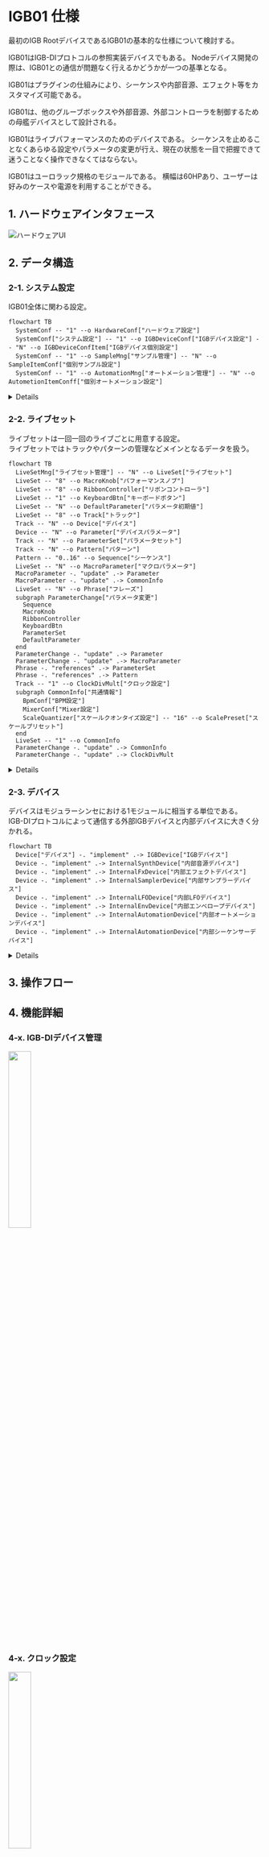 # IGB01 仕様

最初のIGB RootデバイスであるIGB01の基本的な仕様について検討する。

IGB01はIGB-DIプロトコルの参照実装デバイスでもある。
Nodeデバイス開発の際は、IGB01との通信が問題なく行えるかどうかが一つの基準となる。

IGB01はプラグインの仕組みにより、シーケンスや内部音源、エフェクト等をカスタマイズ可能である。

IGB01は、他のグルーブボックスや外部音源、外部コントローラを制御するための母艦デバイスとして設計される。

IGB01はライブパフォーマンスのためのデバイスである。
シーケンスを止めることなくあらゆる設定やパラメータの変更が行え、現在の状態を一目で把握できて迷うことなく操作できなくてはならない。

IGB01はユーロラック規格のモジュールである。
横幅は60HPあり、ユーザーは好みのケースや電源を利用することができる。

## 1. ハードウェアインタフェース

![ハードウェアUI](img/IGB01.png)

## 2. データ構造

### 2-1. システム設定

IGB01全体に関わる設定。

```mermaid
flowchart TB
  SystemConf -- "1" --o HardwareConf["ハードウェア設定"]
  SystemConf["システム設定"] -- "1" --o IGBDeviceConf["IGBデバイス設定"] -- "N" --o IGBDeviceConfItem["IGBデバイス個別設定"]
  SystemConf -- "1" --o SampleMng["サンプル管理"] -- "N" --o SampleItemConf["個別サンプル設定"]
  SystemConf -- "1" --o AutomationMng["オートメーション管理"] -- "N" --o AutometionItemConff["個別オートメーション設定"]
```

<details>

#### 2-1-1. ハードウェア設定

- ファームウェア情報 
- ディスプレイ輝度設定
- デバッグログ
  
#### 2-1-2. IGBデバイス設定

- IGB-DIポート設定
  - 通信レート設定
- デバイスの再検知
- デバイスIDの再割り当て

#### 2-1-3. サンプル管理

- サンプルの削除
- サンプルの編集

#### 2-1-4. オートメーション管理

- オートメーションの削除
- オートメーションの編集

</details>

### 2-2. ライブセット

ライブセットは一回一回のライブごとに用意する設定。\
ライブセットではトラックやパターンの管理などメインとなるデータを扱う。

```mermaid
flowchart TB
  LiveSetMng["ライブセット管理"] -- "N" --o LiveSet["ライブセット"]
  LiveSet -- "8" --o MacroKnob["パフォーマンスノブ"]
  LiveSet -- "8" --o RibbonController["リボンコントローラ"]
  LiveSet -- "1" --o KeyboardBtn["キーボードボタン"]
  LiveSet -- "N" --o DefaultParameter["パラメータ初期値"]
  LiveSet -- "8" --o Track["トラック"]
  Track -- "N" --o Device["デバイス"]
  Device -- "N" --o Parameter["デバイスパラメータ"]
  Track -- "N" --o ParameterSet["パラメータセット"]
  Track -- "N" --o Pattern["パターン"]
  Pattern -- "0..16" --o Sequence["シーケンス"]
  LiveSet -- "N" --o MacroParameter["マクロパラメータ"]
  MacroParameter -. "update" .-> Parameter
  MacroParameter -. "update" .-> CommonInfo
  LiveSet -- "N" --o Phrase["フレーズ"]
  subgraph ParameterChange["パラメータ変更"]
    Sequence
    MacroKnob
    RibbonController
    KeyboardBtn
    ParameterSet
    DefaultParameter
  end
  ParameterChange -. "update" .-> Parameter
  ParameterChange -. "update" .-> MacroParameter
  Phrase -. "references" .-> ParameterSet
  Phrase -. "references" .-> Pattern
  Track -- "1" --o ClockDivMult["クロック設定"] 
  subgraph CommonInfo["共通情報"]
    BpmConf["BPM設定"]
    MixerConf["Mixer設定"]
    ScaleQuantizer["スケールクオンタイズ設定"] -- "16" --o ScalePreset["スケールプリセット"]
  end
  LiveSet -- "1" --o CommonInfo
  ParameterChange -. "update" .-> CommonInfo
  ParameterChange -. "update" .-> ClockDivMult
```

<details>

#### 2-2-x. ライブセット

個別のライブセット。

#### 2-2-x. BPM設定

ライブセット全体のBPM設定。

#### 2-2-x. Mixer設定

- 入力ルーティング設定
 - 各トラック音源のオーディオ出力をミキサートラック1-8に割り当て
- 出力ルーティング設定
 - 各ミキサートラックの出力をMainとSendの何れかに割り当て
- 各ミキサートラック音量レベル
- 各ミキサーミュートボタンのマッピング
  - デフォルトはオーディオミュートだが、シーケンサーのトリガーを無効化する設定も可能

#### 2-2-x. スケールクオンタイズ設定

- 最大16個のスケールプリセットの編集
- 現在のスケール選択

#### 2-2-x. トラック

トラックは、各デバイスとそのパラメータを分割する単位。\
またパラメータを操作するためのシーケンスパターンとパラメータセットを個別に保持する。

トラックは割り当てられるデバイスによって異なる役割を持つことができる。\
例えば、音源デバイスを割り当てるトラックや、エフェクトデバイスを割り当てるトラックなどを設定することができる。\
トラックはデバイスをグループ化する単位として考えられるが、どのようにグループ化するかはユーザーに任される。

#### 2-2-x. デバイス

各デバイスの基本設定。\
例えば、サンプラーデバイスであればサンプリング周波数など。

デバイスにはIGB-DIプロトコルによって接続されているIGBデバイスと、IGB01自体に内蔵されている内部デバイスの2種類がある。

マルチチャネル対応デバイスの場合、利用チャネルの指定を行う。\
利用可能なチャネルを分割して仮想的に別デバイスとして扱うことができる。\
利用チャネルごとに個別のパラメータとして設定可能にするか、ポリフォニックなパラメータとして扱うか設定可能。\
ポリフォニックなパラメータとして扱う場合、シーケンサー等から操作できるパラメータは利用可能な全チャネルをまとめたものになる。\
ポリフォニックパラメータをデバイスに反映する際は、チャネルアサイナーによって各チャネルに振り分けが行われる。

内部デバイスは出力を持ち、以下の種類がある:

- オーディオ出力
- コントロール出力

同じトラックに複数のオーディオ出力デバイスが存在する場合、ミックスされた信号がそのトラックの最終的なオーディオ出力となる。\
コントロール出力は、別のデバイスのパラメータ入力にマッピング可能な他、IGB-DIのコントロール出力や、CV出力などの外部出力に割り当てることも可能。

#### 2-2-x. デバイスパラメータ

各デバイスのリアルタイム変更が可能なパラメータ。\
トラックごとのパラメータ最大数は128であり、パラメータ数が128を超える場合、どのデバイスパラメータを利用するか選択が可能。

- パラメータデータ型
- パラメータデータ長
- パラメータキー
- チャネル数
  - ポリフォニックパラメータの場合の占有チャネル数
- パラメータ値

#### 2-2-x. パラメータセット 

デバイスパラメータの値をまとめた情報で保存と読込が可能。\
音色に関するパラメータをまとめればプリセット的な使い方ができる。

#### 2-2-x. クロック設定

トラックごとのクロックモジュレーション情報。\
クロックディバイダ/マルチプライヤーおよび、スイングの設定を行う。

#### 2-2-x. マクロパラメータ

複数のパラメータへの操作を一つにまとめたパラメータ。\
一つのマクロパラメータに対して最大4つのパラメータを紐付け可能。\
各パラメータへのセンド量を `-100% ~ +100%` の範囲で設定可能。

#### 2-2-x. パターン

シーケンスをまとめる単位。\
Patternボタンからクイックアクセス可能な8つのクイックパターンとそれ以外のパターンがあり、トラックごとに合計で128パターンまで利用できる。

#### 2-2-x. シーケンス

ステップ単位でデバイスパラメータの値を保持する情報。\
シーケンサーによって設定された値が適宜読み込まれ、デバイスに反映される。\
1パターンに最大16のシーケンスが設定可能。

#### 2-2-x. フレーズ

パラメータセットおよびパターンを指定した時間範囲に複数配置した情報。\
1フレーズごとに、全トラックのパラメータ、パラメータセットおよび共通情報のパラメータを扱うことができる。

トラックごとにフレーズを分けるか、トラック全体でフレーズを作るかはユーザーの利用方法に委ねられる。

フレーズは最大8つまで同時に再生することが可能。\
再生中のフレーズ間で同じパラメータを同時操作していた場合は、フレーズ番号が大きい方の結果が優先される。
  
</details>

### 2-3. デバイス

デバイスはモジュラーシンセにおける1モジュールに相当する単位である。\
IGB-DIプロトコルによって通信する外部IGBデバイスと内部デバイスに大きく分かれる。

```mermaid
flowchart TB
  Device["デバイス"] -. "implement" .-> IGBDevice["IGBデバイス"]
  Device -. "implement" .-> InternalSynthDevice["内部音源デバイス"]
  Device -. "implement" .-> InternalFxDevice["内部エフェクトデバイス"]
  Device -. "implement" .-> InternalSamplerDevice["内部サンプラーデバイス"]
  Device -. "implement" .-> InternalLFODevice["内部LFOデバイス"]
  Device -. "implement" .-> InternalEnvDevice["内部エンベロープデバイス"]
  Device -. "implement" .-> InternalAutomationDevice["内部オートメーションデバイス"]
  Device -. "implement" .-> InternalAutomationDevice["内部シーケンサーデバイス"]
```

<details>

#### 2-3-x. IGBデバイス

IGB-DI接続された外部デバイス。

音源デバイスの場合は入力専用のデバイスパラメータを複数持ち、コントローラデバイスの場合は逆に出力専用のデバイスパラメータを複数持つ。\
コントローラデバイスの出力パラメータは常にコントロール出力として扱われる。\
音源デバイスが出力するオーディオ信号についてはIGB01の管理外となるので、最終的にミキサーなどでまとめる必要がある。

#### 2-3-x. 内部音源デバイス

IGB01内蔵の音源デバイス。

入力専用のデバイスパラメータを複数持ち、一つのステレオオーディオ出力を持つ。\
内部音源デバイスは計算リソースが許す限り作成可能。

#### 2-3-x. 内部エフェクトデバイス

IGB01内蔵のエフェクトデバイス。

入力専用のデバイスパラメータを複数持ち、複数のステレオオーディオ入力と一つのステレオオーディオ出力を持つ。\
ステレオオーディオ入力は個別にゲイン調整が可能。\
内部エフェクトデバイスは計算リソースが許す限り作成可能。

#### 2-3-x. 内部サンプラーデバイス

IGB01内蔵のサンプラーデバイス。

入力専用のデバイスパラメータを複数持ち、複数のステレオオーディオ入力と一つのステレオオーディオ出力を持つ。\
ステレオオーディオ入力は個別にゲイン調整が可能。\
入力されたオーディオを一つのステレオサンプルトラックとして録音することが可能。\
またシーケンサーからトリガーを受信した際に再生を行うことが可能。

録音されたサンプルはIGB01全体の共有リソースとして扱われる。

#### 2-3-x. 内部LFOデバイス

IGB01内蔵のLFOデバイス。

入力専用のデバイスパラメータを複数持ち、一つ以上のコントロール出力を持つ。\
LFOはシーケンサーからのトリガーでリセットすることもできるし、フリーラン状態で使うこともできる。

#### 2-3-x. 内部エンベロープデバイス

IGB01内蔵のエンベロープデバイス。

トリガーまたはゲートの入力デバイスパラメータを持ち、一つ以上のコントロール出力を持つ。

#### 2-3-x. 内部オートメーションデバイス

IGB01内蔵のオートメーションデバイス。

オートメーション記録用のデバイスパラメータがあり、再生時に記録したオートメーションをコントロール信号として出力する。\
シーケンサーからトリガーを受信した際に再生を行うことが可能。

記録されたオートメーションはIGB01全体の共有リソースとして扱われる。

#### 2-3-x. 内部シーケンサーデバイス

IGB01内蔵のシーケンサーデバイス。

入力専用のデバイスパラメータを複数持ち、トリガー出力を含む一つ以上のコントロール出力を持つ。\
内部シーケンサーは大元のシーケンサーからのトリガーでリセットすることもできるし、フリーラン状態で使うこともできる。\
トリガーバーストやアルゴリズム生成のシーケンスなどを扱うことができる。

</details>

## 3. 操作フロー

## 4. 機能詳細

### 4-x. IGB-DIデバイス管理

<img src="img/IGB01_Display_device.png" width="30%">

### 4-x. クロック設定

<img src="img/IGB01_Display_clock.png" width="30%">

### 4-x. デバイス選択

<img src="img/IGB01_Display_device_sel.png" width="30%">

### 4-x. パラメータ変更

<img src="img/IGB01_Display_param.png" width="30%">

### 4-x. フレーズ編集

<img src="img/IGB01_Display_phrase.png" width="30%">

### 4-x. マクロパラメータ設定

<img src="img/IGB01_Display_val.png" width="30%">

### 4-x. パフォーマンスノブ設定

<img src="img/IGB01_Display_macro.png" width="30%">

### 4-x. システム設定

<img src="img/IGB01_Display_system.png" width="30%">

